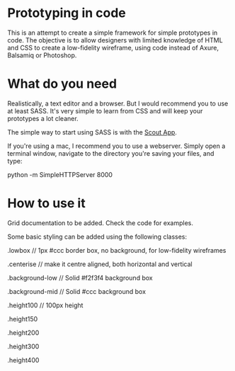 # Prototyping in code

This is an attempt to create a simple framework for simple prototypes in code. The objective is to allow designers with limited knowledge of HTML and CSS to create a low-fidelity wireframe, using code instead of Axure, Balsamiq or Photoshop. 

# What do you need

Realistically, a text editor and a browser. But I would recommend you to use at least SASS. It's very simple to learn from CSS and will keep your prototypes a lot cleaner. 

The simple way to start using SASS is with the [Scout App](http://mhs.github.io/scout-app/).


If you're using a mac, I recommend you to use a webserver. Simply open a terminal window, navigate to the directory you're saving your files, and type:

python -m SimpleHTTPServer 8000


# How to use it

Grid documentation to be added. Check the code for examples.

Some basic styling can be added using the following classes:

.lowbox  // 1px #ccc border box, no background, for low-fidelity wireframes

.centerise // make it centre aligned, both horizontal and vertical

.background-low // Solid #f2f3f4 background box

.background-mid  // Solid #ccc background box 

.height100 // 100px height

.height150

.height200

.height300

.height400
